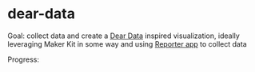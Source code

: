 # dear-data

Goal: collect data and create a [Dear Data](http://www.dear-data.com/theproject) inspired visualization, ideally leveraging Maker Kit in some way and using [Reporter app](http://reporter-app.com/) to collect data

Progress:



